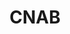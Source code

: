 ---
git: https://github.com/cnabio/cnab-spec
keywords:
- Cloud Native Application Bundles
logohandle: cnabio
sort: cnab
title: CNAB
website: https://cnab.io/
---